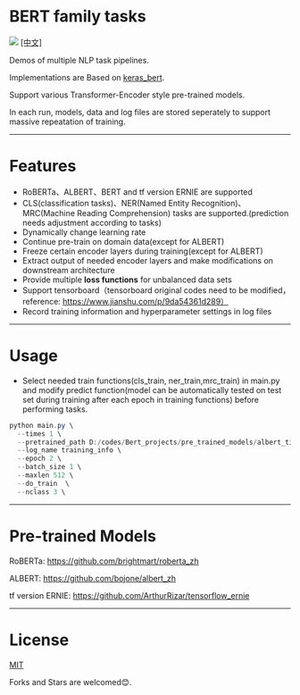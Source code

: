 BERT family tasks
===========================
![](https://img.shields.io/badge/keras-tf.keras-blue.svg)
[[中文]](https://github.com/stupidHIGH/bert_family_classification/blob/master/README.zh-CN.md)

Demos of multiple NLP task pipelines.

Implementations are Based on [keras_bert](#https://github.com/CyberZHG/keras-bert).

Support various Transformer-Encoder style pre-trained models. 

In each run, models, data and log files are stored seperately to support massive repeatation of training.

****
# Features

- RoBERTa、ALBERT、BERT and tf version ERNIE are supported
- CLS(classification tasks)、NER(Named Entity Recognition)、MRC(Machine Reading Comprehension) tasks are supported.(prediction needs adjustment according to tasks)
- Dynamically change learning rate
- Continue pre-train on domain data(except for ALBERT)
- Freeze certain encoder layers during training(except for ALBERT)
- Extract output of needed encoder layers and make modifications on downstream architecture
- Provide multiple **loss functions** for unbalanced data sets
- Support tensorboard（tensorboard original codes need to be modified，reference: https://www.jianshu.com/p/9da54361d289）
- Record training information and hyperparameter settings in log files

************************************************************************************************************************

# Usage

- Select needed train functions(cls_train, ner_train,mrc_train) in main.py and modify predict function(model can be automatically tested on test set during training after each epoch in training functions) before performing tasks.

```powershell
python main.py \
  --times 1 \
  --pretrained_path D:/codes/Bert_projects/pre_trained_models/albert_tiny_google_zh_489k/ \
  --log_name training_info \
  --epoch 2 \
  --batch_size 1 \
  --maxlen 512 \
  --do_train  \
  --nclass 3 \
```

************************************************************************************************************************

# Pre-trained Models

RoBERTa: https://github.com/brightmart/roberta_zh

ALBERT: https://github.com/bojone/albert_zh

tf version ERNIE: https://github.com/ArthurRizar/tensorflow_ernie

************************************************************************************************************************

# License
[MIT](./LICENSE)

Forks and Stars are welcomed:blush:.​
